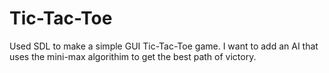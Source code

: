 # Tic-Tac-Toe

Used SDL to make a simple GUI Tic-Tac-Toe game.
I want to add an AI that uses the mini-max algorithim to get the best path of victory.

